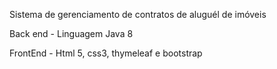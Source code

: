 Sistema de gerenciamento de contratos de aluguél de imóveis

Back end - Linguagem Java 8

FrontEnd - Html 5, css3, thymeleaf e bootstrap
